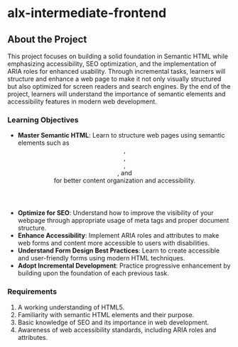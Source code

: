 # alx-intermediate-frontend

## About the Project
This project focuses on building a solid foundation in Semantic HTML while emphasizing accessibility, SEO optimization, and the implementation of ARIA roles for enhanced usability. Through incremental tasks, learners will structure and enhance a web page to make it not only visually structured but also optimized for screen readers and search engines. By the end of the project, learners will understand the importance of semantic elements and accessibility features in modern web development.

### Learning Objectives
- **Master Semantic HTML**: Learn to structure web pages using semantic elements such as **<header>**, <main>, <article>, <section>, and <footer> for better content organization and accessibility.
- **Optimize for SEO**: Understand how to improve the visibility of your webpage through appropriate usage of meta tags and proper document structure.
- **Enhance Accessibility**: Implement ARIA roles and attributes to make web forms and content more accessible to users with disabilities.
- **Understand Form Design Best Practices**: Learn to create accessible and user-friendly forms using modern HTML techniques.
- **Adopt Incremental Development**: Practice progressive enhancement by building upon the foundation of each previous task.
### Requirements
1. A working understanding of HTML5.
2. Familiarity with semantic HTML elements and their purpose.
3. Basic knowledge of SEO and its importance in web development.
4. Awareness of web accessibility standards, including ARIA roles and attributes.
